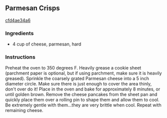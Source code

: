 ## Parmesan Crisps

[cfd4ae34a6](http://www.foodnetwork.com/recipes/parmesan-crisps-recipe.html)

### Ingredients

 - 4 cup of cheese, parmesan, hard

### Instructions

Preheat the oven to 350 degrees F. Heavily grease a cookie sheet (parchment paper is optional, but if using parchment, make sure it is heavily greased). Sprinkle the coarsely grated Parmesan cheese into a 5 inch diameter circle. Make sure there is just enough to cover the area thinly, don't over do it! Place in the oven and bake for approximately 8 minutes, or until golden brown. Remove the cheese pancakes from the sheet pan and quickly place them over a rolling pin to shape them and allow them to cool. Be extremely gentle with them...they are very brittle when cool. Repeat with remaining cheese.